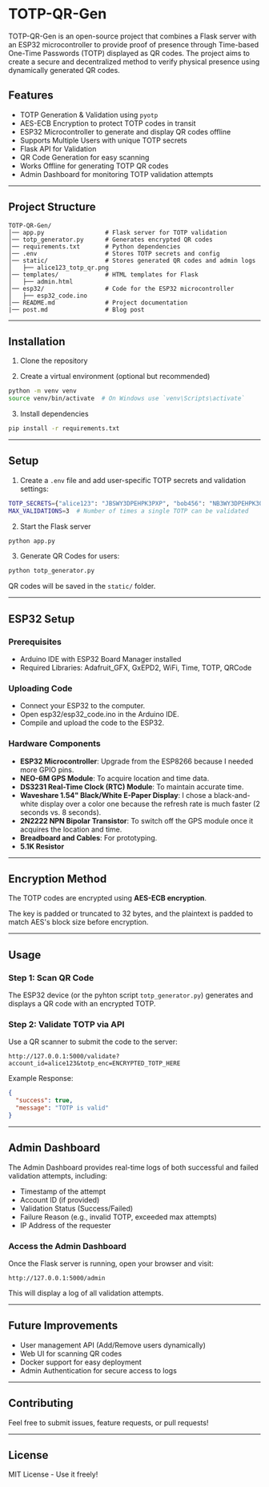 # TOTP-QR-Gen

TOTP-QR-Gen is an open-source project that combines a Flask server with an ESP32 microcontroller to provide proof of presence through Time-based One-Time Passwords (TOTP) displayed as QR codes. The project aims to create a secure and decentralized method to verify physical presence using dynamically generated QR codes.

## Features
- TOTP Generation & Validation using `pyotp`
- AES-ECB Encryption to protect TOTP codes in transit
- ESP32 Microcontroller to generate and display QR codes offline
- Supports Multiple Users with unique TOTP secrets
- Flask API for Validation
- QR Code Generation for easy scanning
- Works Offline for generating TOTP QR codes
- Admin Dashboard for monitoring TOTP validation attempts

---

## Project Structure
```
TOTP-QR-Gen/
│── app.py                 # Flask server for TOTP validation
│── totp_generator.py      # Generates encrypted QR codes
│── requirements.txt       # Python dependencies
│── .env                   # Stores TOTP secrets and config
│── static/                # Stores generated QR codes and admin logs
│   ├── alice123_totp_qr.png
│── templates/             # HTML templates for Flask
│   ├── admin.html
│── esp32/                 # Code for the ESP32 microcontroller
│   ├── esp32_code.ino
│── README.md              # Project documentation
|── post.md                # Blog post
```

---

## Installation
1. Clone the repository

2. Create a virtual environment (optional but recommended)
```bash
python -m venv venv
source venv/bin/activate  # On Windows use `venv\Scripts\activate`
```

3. Install dependencies
```bash
pip install -r requirements.txt
```

---

## Setup
1. Create a `.env` file and add user-specific TOTP secrets and validation settings:
```bash
TOTP_SECRETS={"alice123": "JBSWY3DPEHPK3PXP", "bob456": "NB3WY3DPEHPK3QWE"}
MAX_VALIDATIONS=3  # Number of times a single TOTP can be validated
```

2. Start the Flask server
```bash
python app.py
```

3. Generate QR Codes for users:
```bash
python totp_generator.py
```
QR codes will be saved in the `static/` folder.

---

## ESP32 Setup

### Prerequisites
- Arduino IDE with ESP32 Board Manager installed
- Required Libraries: Adafruit_GFX, GxEPD2, WiFi, Time, TOTP, QRCode

### Uploading Code

- Connect your ESP32 to the computer.
- Open esp32/esp32_code.ino in the Arduino IDE.
- Compile and upload the code to the ESP32.

### Hardware Components

- **ESP32 Microcontroller**: Upgrade from the ESP8266 because I needed more GPIO pins.
- **NEO-6M GPS Module**: To acquire location and time data.
- **DS3231 Real-Time Clock (RTC) Module**: To maintain accurate time.
- **Waveshare 1.54" Black/White E-Paper Display**: I chose a black-and-white display over a color one because the refresh rate is much faster (2 seconds vs. 8 seconds).
- **2N2222 NPN Bipolar Transistor**: To switch off the GPS module once it acquires the location and time.
- **Breadboard and Cables**: For prototyping.
- **5.1K Resistor**

---

## Encryption Method
The TOTP codes are encrypted using **AES-ECB encryption**. 

The key is padded or truncated to 32 bytes, and the plaintext is padded to match AES's block size before encryption.

---

## Usage
### Step 1: Scan QR Code
The ESP32 device (or the pyhton script `totp_generator.py`) generates and displays a QR code with an encrypted TOTP.

### Step 2: Validate TOTP via API
Use a QR scanner to submit the code to the server:
```
http://127.0.0.1:5000/validate?account_id=alice123&totp_enc=ENCRYPTED_TOTP_HERE
```
Example Response:
```json
{
  "success": true,
  "message": "TOTP is valid"
}
```

---

## Admin Dashboard
The Admin Dashboard provides real-time logs of both successful and failed validation attempts, including:
- Timestamp of the attempt
- Account ID (if provided)
- Validation Status (Success/Failed)
- Failure Reason (e.g., invalid TOTP, exceeded max attempts)
- IP Address of the requester

### Access the Admin Dashboard
Once the Flask server is running, open your browser and visit:
```
http://127.0.0.1:5000/admin
```
This will display a log of all validation attempts.

---

## Future Improvements
- User management API (Add/Remove users dynamically)
- Web UI for scanning QR codes
- Docker support for easy deployment
- Admin Authentication for secure access to logs

---

## Contributing
Feel free to submit issues, feature requests, or pull requests!

---

## License
MIT License - Use it freely!